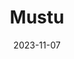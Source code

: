 ---
layout: default
modal-id: 3
date: 2023-11-07
img: apple-of-discord.png
alt: image-alt
title: Mustu
project-date: September-December 2023
category: Application Development II
link-to-github: https://github.com/dianakarpeev/mutsu
description: For this project, we were tasked with creating an Android application using Kotlin and Jetpack Compose. The group I am in has decided to create a meal planner/grocery list generator app. It has three main functions. 
description-2: 1. Creating and discovering recipes. 
description-3: 2. Creating a meal plan based on the recipes the user selected. 
description-4: 3. Generating an editable grocery list based on what ingredients are needed for the planned meals.
description-5: As of when I am posting this, the app is still a work in progress. Since the final product is only due mid-December, and it is still November when I am writing this, we haven't been able to fully implement everything we want to do yet.
description-6: Either way, I'll show you part of the project that I have been working on for the past couple months.
description-7: My main part of the project has been the grocery list screen. This screen shows all the possible ingredients the user can buy or needs to buy. Next to each ingredient is a plus button and a minus button. These control the amount of that ingredient that the user wants to buy.
project-image-7: mutsu-grocery-list.png
project-image-7-alt: screenshot of the grocery list where you can change the amount of each ingredient
description-8: This seemed easy and simple enough to do, but I was horribly mistaken. Because of the way Jetpack Compose handles updating the UI and the state of variables, it took me nearly two months to set this up in a way that didn't hardcode all the values and use 20+ variables to display a few ingredients. I was unbelievably happy when I was finally able to get it working.
description-9: Otherwise, I'd say the project is going well. My team and I are making good progress and we are very excited to see how the finished product turns out.
icon-link: https://www.flaticon.com/free-icons/golden-apple
icon-link-title: golden apple icons
icon-artist: Freepik
---